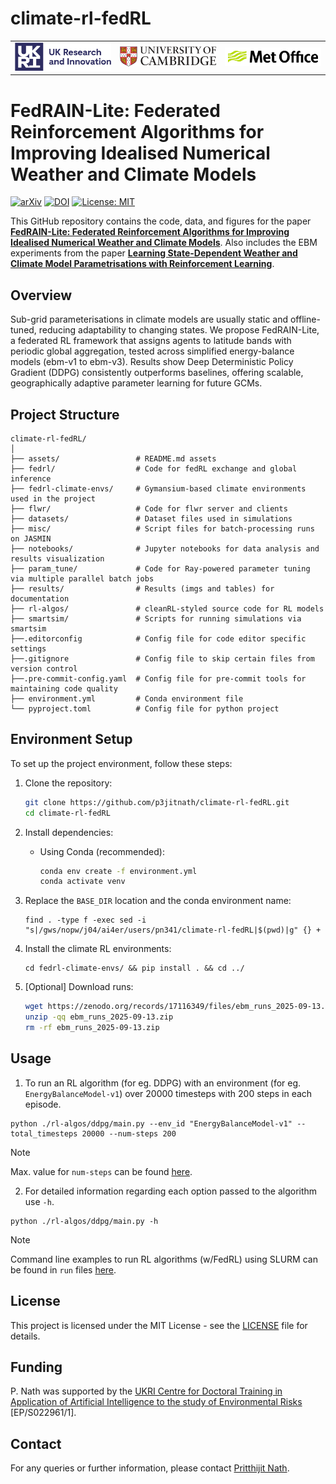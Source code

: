 # climate-rl-fedRL

<table>
  <tr align="center">
    <!-- UKRI Logo -->
    <td align="center">
      <a href="https://www.ukri.org/">
      <img src="assets/ukri-logo-coloured.png" alt="UKRI Logo" width="400" /></a>
    </td>
    <!-- University of Cambridge Logo -->
    <td align="center">
      <a href="https://www.cam.ac.uk/">
      <img src="assets/cambridge-logo-coloured.png" alt="University of Cambridge" width="400" /> </a>
    </td>
    <!-- Met Office Logo -->
    <td align="center">
      <a href="https://www.metoffice.gov.uk/">
      <img src="assets/met-office-logo-coloured.png" alt="Met Office Logo" width="400" /> </a>
    </td>
  </tr>
</table>


# FedRAIN-Lite: Federated Reinforcement Algorithms for Improving Idealised Numerical Weather and Climate Models
[![arXiv](https://img.shields.io/badge/cs.LG-2508.14315-b31b1b?logo=arXiv&logoColor=red)](https://arxiv.org/abs/2508.14315) [![DOI](https://zenodo.org/badge/DOI/10.5281/zenodo.17116349.svg)](https://doi.org/10.5281/zenodo.17116349) [![License: MIT](https://img.shields.io/badge/License-MIT-blue.svg)](https://opensource.org/licenses/MIT)

This GitHub repository contains the code, data, and figures for the paper [**FedRAIN-Lite: Federated Reinforcement Algorithms for Improving Idealised Numerical Weather and Climate Models**](https://arxiv.org/abs/2508.14315). Also includes the EBM experiments from the paper [**Learning State-Dependent Weather and Climate Model Parametrisations with Reinforcement Learning**](#).

## Overview

Sub-grid parameterisations in climate models are usually static and offline-tuned, reducing adaptability to changing states. We propose FedRAIN-Lite, a federated RL framework that assigns agents to latitude bands with periodic global aggregation, tested across simplified energy-balance models (ebm-v1 to ebm-v3). Results show Deep Deterministic Policy Gradient (DDPG) consistently outperforms baselines, offering scalable, geographically adaptive parameter learning for future GCMs.

## Project Structure

```
climate-rl-fedRL/
│
├── assets/                 # README.md assets
├── fedrl/                  # Code for fedRL exchange and global inference
├── fedrl-climate-envs/     # Gymansium-based climate environments used in the project
├── flwr/                   # Code for flwr server and clients
├── datasets/               # Dataset files used in simulations
├── misc/                   # Script files for batch-processing runs on JASMIN
├── notebooks/              # Jupyter notebooks for data analysis and results visualization
├── param_tune/             # Code for Ray-powered parameter tuning via multiple parallel batch jobs
├── results/                # Results (imgs and tables) for documentation
├── rl-algos/               # cleanRL-styled source code for RL models
├── smartsim/               # Scripts for running simulations via smartsim
├──.editorconfig            # Config file for code editor specific settings
├──.gitignore               # Config file to skip certain files from version control
├──.pre-commit-config.yaml  # Config file for pre-commit tools for maintaining code quality
├── environment.yml         # Conda environment file
└── pyproject.toml          # Config file for python project
```

## Environment Setup

To set up the project environment, follow these steps:

1. Clone the repository:
   ```bash
   git clone https://github.com/p3jitnath/climate-rl-fedRL.git
   cd climate-rl-fedRL
   ```

2. Install dependencies:
   - Using Conda (recommended):
     ```bash
     conda env create -f environment.yml
     conda activate venv
     ```

3. Replace the `BASE_DIR` location and the conda environment name:
   ```
   find . -type f -exec sed -i "s|/gws/nopw/j04/ai4er/users/pn341/climate-rl-fedRL|$(pwd)|g" {} +
   ```

4. Install the climate RL environments:
    ```
    cd fedrl-climate-envs/ && pip install . && cd ../
    ```

5. [Optional] Download runs:
    ```bash
    wget https://zenodo.org/records/17116349/files/ebm_runs_2025-09-13.zip
    unzip -qq ebm_runs_2025-09-13.zip
    rm -rf ebm_runs_2025-09-13.zip
    ```

## Usage

1. To run an RL algorithm (for eg. DDPG) with an environment (for eg. `EnergyBalanceModel-v1`) over 20000 timesteps with 200 steps in each episode.
```
python ./rl-algos/ddpg/main.py --env_id "EnergyBalanceModel-v1" --total_timesteps 20000 --num-steps 200
```
> [!NOTE]
> Max. value for `num-steps` can be found [here](/fedrl-climate-envs/fedrl_climate_envs/__init__.py).

2. For detailed information regarding each option passed to the algorithm use `-h`.
```
python ./rl-algos/ddpg/main.py -h
```
> [!NOTE]
> Command line examples to run RL algorithms (w/FedRL) using SLURM can be found in `run` files [here](/misc/).

## License

This project is licensed under the MIT License - see the [LICENSE](LICENSE) file for details.

## Funding

P. Nath was supported by the [UKRI Centre for Doctoral Training in Application of Artificial Intelligence to the study of Environmental Risks](https://ai4er-cdt.esc.cam.ac.uk/) [EP/S022961/1].

## Contact

For any queries or further information, please contact [Pritthijit Nath](mailto:pn341@cam.ac.uk).

